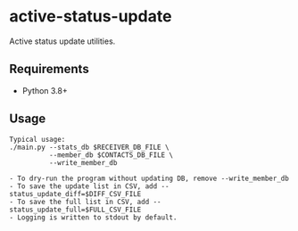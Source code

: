 # active-status-update

Active status update utilities.

## Requirements

- Python 3.8+

## Usage

    Typical usage:
    ./main.py --stats_db $RECEIVER_DB_FILE \
              --member_db $CONTACTS_DB_FILE \
              --write_member_db

    - To dry-run the program without updating DB, remove --write_member_db
    - To save the update list in CSV, add --status_update_diff=$DIFF_CSV_FILE
    - To save the full list in CSV, add --status_update_full=$FULL_CSV_FILE
    - Logging is written to stdout by default.